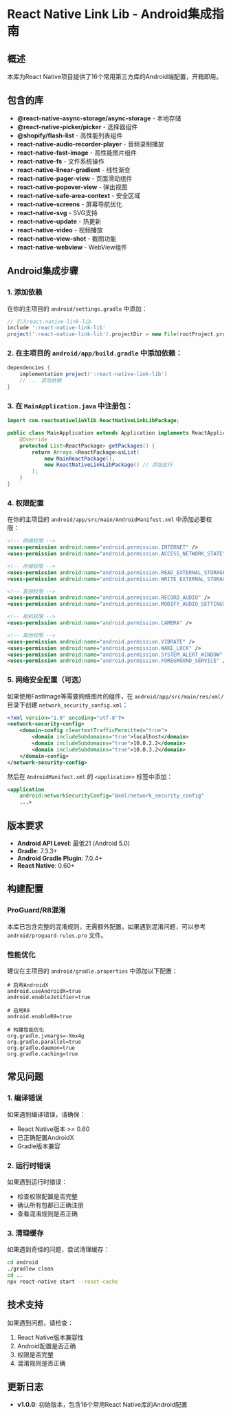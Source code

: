 # React Native Link Lib - Android集成指南

## 概述

本库为React Native项目提供了16个常用第三方库的Android端配置，开箱即用。

## 包含的库

- **@react-native-async-storage/async-storage** - 本地存储
- **@react-native-picker/picker** - 选择器组件
- **@shopify/flash-list** - 高性能列表组件
- **react-native-audio-recorder-player** - 音频录制播放
- **react-native-fast-image** - 高性能图片组件
- **react-native-fs** - 文件系统操作
- **react-native-linear-gradient** - 线性渐变
- **react-native-pager-view** - 页面滑动组件
- **react-native-popover-view** - 弹出视图
- **react-native-safe-area-context** - 安全区域
- **react-native-screens** - 屏幕导航优化
- **react-native-svg** - SVG支持
- **react-native-update** - 热更新
- **react-native-video** - 视频播放
- **react-native-view-shot** - 截图功能
- **react-native-webview** - WebView组件

## Android集成步骤

### 1. 添加依赖

在你的主项目的 `android/settings.gradle` 中添加：

```gradle
// 引入react-native-link-lib
include ':react-native-link-lib'
project(':react-native-link-lib').projectDir = new File(rootProject.projectDir, '../node_modules/react-native-link-lib/android')
```

### 2. 在主项目的 `android/app/build.gradle` 中添加依赖：

```gradle
dependencies {
    implementation project(':react-native-link-lib')
    // ... 其他依赖
}
```

### 3. 在 `MainApplication.java` 中注册包：

```java
import com.reactnativelinklib.ReactNativeLinkLibPackage;

public class MainApplication extends Application implements ReactApplication {
    @Override
    protected List<ReactPackage> getPackages() {
        return Arrays.<ReactPackage>asList(
            new MainReactPackage(),
            new ReactNativeLinkLibPackage() // 添加这行
        );
    }
}
```

### 4. 权限配置

在你的主项目的 `android/app/src/main/AndroidManifest.xml` 中添加必要权限：

```xml
<!-- 网络权限 -->
<uses-permission android:name="android.permission.INTERNET" />
<uses-permission android:name="android.permission.ACCESS_NETWORK_STATE" />

<!-- 存储权限 -->
<uses-permission android:name="android.permission.READ_EXTERNAL_STORAGE" />
<uses-permission android:name="android.permission.WRITE_EXTERNAL_STORAGE" />

<!-- 音频权限 -->
<uses-permission android:name="android.permission.RECORD_AUDIO" />
<uses-permission android:name="android.permission.MODIFY_AUDIO_SETTINGS" />

<!-- 相机权限 -->
<uses-permission android:name="android.permission.CAMERA" />

<!-- 其他权限 -->
<uses-permission android:name="android.permission.VIBRATE" />
<uses-permission android:name="android.permission.WAKE_LOCK" />
<uses-permission android:name="android.permission.SYSTEM_ALERT_WINDOW" />
<uses-permission android:name="android.permission.FOREGROUND_SERVICE" />
```

### 5. 网络安全配置（可选）

如果使用FastImage等需要网络图片的组件，在 `android/app/src/main/res/xml/` 目录下创建 `network_security_config.xml`：

```xml
<?xml version="1.0" encoding="utf-8"?>
<network-security-config>
    <domain-config cleartextTrafficPermitted="true">
        <domain includeSubdomains="true">localhost</domain>
        <domain includeSubdomains="true">10.0.2.2</domain>
        <domain includeSubdomains="true">10.0.3.2</domain>
    </domain-config>
</network-security-config>
```

然后在 `AndroidManifest.xml` 的 `<application>` 标签中添加：

```xml
<application
    android:networkSecurityConfig="@xml/network_security_config"
    ...>
```

## 版本要求

- **Android API Level**: 最低21 (Android 5.0)
- **Gradle**: 7.3.3+
- **Android Gradle Plugin**: 7.0.4+
- **React Native**: 0.60+

## 构建配置

### ProGuard/R8混淆

本库已包含完整的混淆规则，无需额外配置。如果遇到混淆问题，可以参考 `android/proguard-rules.pro` 文件。

### 性能优化

建议在主项目的 `android/gradle.properties` 中添加以下配置：

```properties
# 启用AndroidX
android.useAndroidX=true
android.enableJetifier=true

# 启用R8
android.enableR8=true

# 构建性能优化
org.gradle.jvmargs=-Xmx4g
org.gradle.parallel=true
org.gradle.daemon=true
org.gradle.caching=true
```

## 常见问题

### 1. 编译错误

如果遇到编译错误，请确保：
- React Native版本 >= 0.60
- 已正确配置AndroidX
- Gradle版本兼容

### 2. 运行时错误

如果遇到运行时错误：
- 检查权限配置是否完整
- 确认所有包都已正确注册
- 查看混淆规则是否正确

### 3. 清理缓存

如果遇到奇怪的问题，尝试清理缓存：

```bash
cd android
./gradlew clean
cd ..
npx react-native start --reset-cache
```

## 技术支持

如果遇到问题，请检查：
1. React Native版本兼容性
2. Android配置是否正确
3. 权限是否完整
4. 混淆规则是否正确

## 更新日志

- **v1.0.0**: 初始版本，包含16个常用React Native库的Android配置